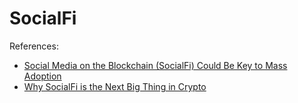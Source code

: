 # SocialFi




References: 
- [Social Media on the Blockchain (SocialFi) Could Be Key to Mass Adoption](https://www.nasdaq.com/articles/social-media-on-the-blockchain-socialfi-could-be-key-to-mass-adoption)
- [Why SocialFi is the Next Big Thing in Crypto](https://www.investing.com/news/cryptocurrency-news/why-socialfi-is-the-next-big-thing-in-crypto-2707577)
